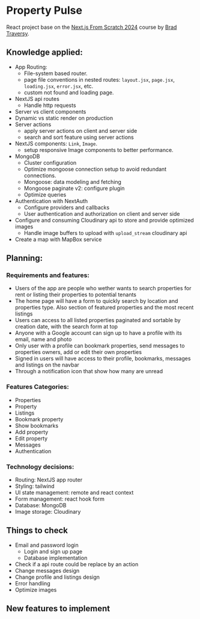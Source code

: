 # Property Pulse

React project base on the [Next.js From Scratch 2024](https://www.udemy.com/course/nextjs-from-scratch/) course by [Brad Traversy](https://www.traversymedia.com/).

## Knowledge applied:

- App Routing:
  - File-system based router.
  - page file conventions in nested routes: `layout.jsx`, `page.jsx`, `loading.jsx`, `error.jsx`, etc.
  - custom not found and loading page.
- NextJS api routes
  - Handle http requests
- Server vs client components
- Dynamic vs static render on production
- Server actions
  - apply server actions on client and server side
  - search and sort feature using server actions
- NextJS components: `Link`, `Image`.
  - setup responsive Image components to better performance.
- MongoDB
  - Cluster configuration
  - Optimize mongoose connection setup to avoid redundant connections.
  - Mongoose: data modeling and fetching
  - Mongoose paginate v2: configure plugin
  - Optimize queries
- Authentication with NextAuth
  - Configure providers and callbacks
  - User authentication and authorization on client and server side
- Configure and consuming Cloudinary api to store and provide optimized images
  - Handle image buffers to upload with `upload_stream` cloudinary api
- Create a map with MapBox service

## Planning:

### Requirements and features:

- Users of the app are people who wether wants to search properties for rent or listing their properties to potential tenants
- The home page will have a form to quickly search by location and properties type. Also section of featured properties and the most recent listings
- Users can access to all listed properties paginated and sortable by creation date, with the search form at top
- Anyone with a Google account can sign up to have a profile with its email, name and photo
- Only user with a profile can bookmark properties, send messages to properties owners, add or edit their own properties
- Signed in users will have access to their profile, bookmarks, messages and listings on the navbar
- Through a notification icon that show how many are unread

### Features Categories:

- Properties
- Property
- Listings
- Bookmark property
- Show bookmarks
- Add property
- Edit property
- Messages
- Authentication

### Technology decisions:

- Routing: NextJS app router
- Styling: tailwind
- UI state management: remote and react context
- Form management: react hook form
- Database: MongoDB
- Image storage: Cloudinary

## Things to check

- Email and password login
  - Login and sign up page
  - Database implementation
- Check if a api route could be replace by an action
- Change messages design
- Change profile and listings design
- Error handling
- Optimize images

## New features to implement
